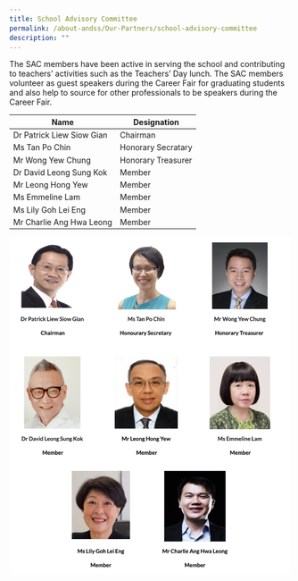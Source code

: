 ```yaml
---
title: School Advisory Committee
permalink: /about-andss/Our-Partners/school-advisory-committee
description: ""
---
```







The SAC members have been active in serving the school and contributing to teachers’ activities such as the Teachers’ Day lunch. The SAC members volunteer as guest speakers during the Career Fair for graduating students and also help to source for other professionals to be speakers during the Career Fair.
			
			
| Name | Designation | 
| -------- | -------- | 
| Dr Patrick Liew Siow Gian     | Chairman     | 
| Ms Tan Po Chin	| Honorary Secratary |
| Mr Wong Yew Chung | Honorary Treasurer |
| Dr David Leong Sung Kok	| Member |
| Mr Leong Hong Yew	| Member |
| Ms Emmeline Lam | Member |
| Ms Lily Goh Lei Eng | Member |
| Mr Charlie Ang Hwa Leong | Member |

![](/images/SAC.png)